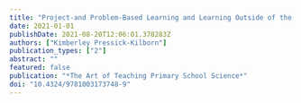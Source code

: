 ```yaml
---
title: "Project-and Problem-Based Learning and Learning Outside of the Classroom"
date: 2021-01-01
publishDate: 2021-08-20T12:06:01.378283Z
authors: ["Kimberley Pressick-Kilborn"]
publication_types: ["2"]
abstract: ""
featured: false
publication: "*The Art of Teaching Primary School Science*"
doi: "10.4324/9781003173748-9"
---
```


